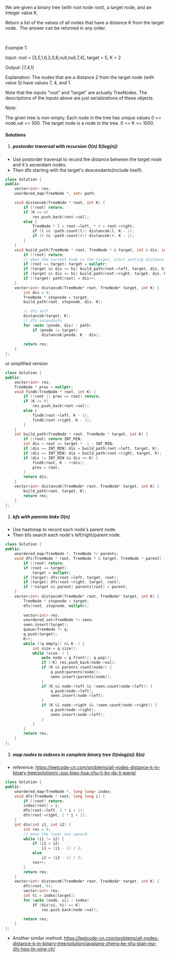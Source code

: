We are given a binary tree (with root node root), a target node, and an integer value K.

Return a list of the values of all nodes that have a distance K from the target node.  The answer can be returned in any order.

 

Example 1:

Input: root = [3,5,1,6,2,0,8,null,null,7,4], target = 5, K = 2

Output: [7,4,1]

Explanation: 
The nodes that are a distance 2 from the target node (with value 5)
have values 7, 4, and 1.



Note that the inputs "root" and "target" are actually TreeNodes.
The descriptions of the inputs above are just serializations of these objects.
 

Note:

The given tree is non-empty.
Each node in the tree has unique values 0 <= node.val <= 500.
The target node is a node in the tree.
0 <= K <= 1000.

#### Solutions

1. ##### postorder traversal with recursion O(n) S(log(n))

- Use postorder traversal to record the distance between the target node and it's ascendant nodes.
- Then dfs starting with the target's descendants(include itself).

```c++
class Solution {
public:
    vector<int> res;
    unordered_map<TreeNode *, int> path;

    void distancek(TreeNode * root, int K) {
        if (!root) return;
        if (K == 0)
            res.push_back(root->val);
        else {
            TreeNode * l = root->left, * r = root->right;
            if (l && !path.count(l)) distancek(l, K - 1);
            if (r && !path.count(r)) distancek(r, K - 1);
        }
    }
    void build_path(TreeNode * root, TreeNode * & target, int & dis, int hi) {
        if (!root) return;
        // when the current node is the target, start setting distance backwards
        if (root == target) target = nullptr;
        if (target && dis <= hi) build_path(root->left, target, dis, hi);
        if (target && dis <= hi) build_path(root->right, target, dis, hi);
        if (!target) path[root] = dis++;
    }
    vector<int> distanceK(TreeNode* root, TreeNode* target, int K) {
        int dis = 0;
        TreeNode * stopnode = target;
        build_path(root, stopnode, dis, K);

        // dfs self
        distancek(target, K);
        // dfs ascendants
        for (auto [pnode, dis] : path)
            if (pnode != target)
                distancek(pnode, K - dis);
    
        return res;
    }
};
```

or simplified version

```c++
class Solution {
public:
    vector<int> res;
    TreeNode * prev = nullptr;
    void findk(TreeNode * root, int K) {
        if (!root || prev == root) return;
        if (K == 0)
            res.push_back(root->val);
        else {
            findk(root->left, K - 1);
            findk(root->right, K - 1);
        }
    }
    int build_path(TreeNode * root, TreeNode * target, int K) {
        if (!root) return INT_MIN;
        int dis = root == target ? -1 : INT_MIN;
        if (dis == INT_MIN) dis = build_path(root->left, target, K);
        if (dis == INT_MIN) dis = build_path(root->right, target, K);
        if (dis != INT_MIN && dis <= K) {
            findk(root, K - ++dis);
            prev = root;
        }
        return dis;
    }
    vector<int> distanceK(TreeNode* root, TreeNode* target, int K) {
        build_path(root, target, K);
        return res;
    }
};
```

2. ##### bfs with parents links O(n)

- Use hashmap to record each node's parent node.
- Then bfs search each node's left/right/parent node.

```c++
class Solution {
public:
    unordered_map<TreeNode *, TreeNode *> parents;
    void dfs(TreeNode * root, TreeNode * & target, TreeNode * parent) {
        if (!root) return;
        if (root == target)
            target = nullptr;
        if (target) dfs(root->left, target, root);
        if (target) dfs(root->right, target, root);
        if (!target && parent) parents[root] = parent;
    }
    vector<int> distanceK(TreeNode* root, TreeNode* target, int K) {
        TreeNode * stopnode = target;
        dfs(root, stopnode, nullptr);
        
        vector<int> res;
        unordered_set<TreeNode *> seen;
        seen.insert(target);
        queue<TreeNode *> q;
        q.push(target);
        K++;
        while (!q.empty() && K--) {
            int size = q.size();
            while (size--) {
                auto node = q.front(); q.pop();
                if (!K) res.push_back(node->val);
                if (K && parents.count(node)) {
                    q.push(parents[node]);
                    seen.insert(parents[node]);
                }
                if (K && node->left && !seen.count(node->left)) {
                    q.push(node->left);
                    seen.insert(node->left);
                }
                if (K && node->right && !seen.count(node->right)) {
                    q.push(node->right);
                    seen.insert(node->left);
                }
            }
        }
        return res;
    }
};
```


3. ##### map nodes to indexes in complete binary tree O(nlog(n)) S(n)

- reference: https://leetcode-cn.com/problems/all-nodes-distance-k-in-binary-tree/solution/c-zuo-biao-hua-chu-li-by-da-li-wang/

```c++
class Solution {
public:
    unordered_map<TreeNode *, long long> index;
    void dfs(TreeNode * root, long long i) {
        if (!root) return;
        index[root] = i;
        dfs(root->left, 2 * i + 1);
        dfs(root->right, 2 * i + 2);
    }
    int dis(int i1, int i2) {
        int res = 0;
        // move the lower one upward.
        while (i1 != i2) {
            if (i1 > i2)
                i1 = (i1 - 1) / 2;
            else
                i2 = (i2 - 1) / 2;
            res++;
        }
        return res;
    }
    vector<int> distanceK(TreeNode* root, TreeNode* target, int K) {
        dfs(root, 0);
        vector<int> res;
        int ti = index[target];
        for (auto [node, si] : index)
            if (dis(si, ti) == K)
                res.push_back(node->val);

        return res;
    }
};
```

- Another similar method: https://leetcode-cn.com/problems/all-nodes-distance-k-in-binary-tree/solution/javajiang-zheng-ke-shu-bian-ma-zhi-hou-jin-xing-ch/
